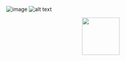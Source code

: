 ![image](https://{https://auto.ndtvimg.com/bike-images/colors/hero/xtreme-sports/hero-xtreme-sports-black-red.webp?v=4})
![alt text](https://auto.ndtvimg.com/bike-images/colors/hero/xtreme-sports/hero-xtreme-sports-black-red.webp?v=4)

<div align="center">
    <img src="https://auto.ndtvimg.com/bike-images/colors/hero/xtreme-sports/hero-xtreme-sports-black-red.webp?v=4" width="100px"</img> 
</div>
